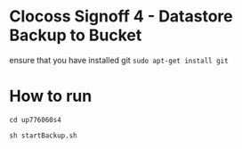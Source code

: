 # Clocoss Signoff 4 - Datastore Backup to Bucket

ensure that you have installed git
```sudo apt-get install git```

# How to run

``` cd up776060s4 ```

``` sh startBackup.sh ```

